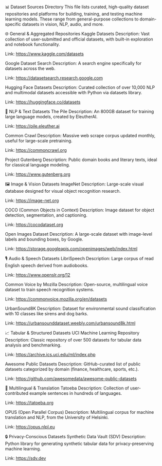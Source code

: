 📊 Dataset Sources Directory
This file lists curated, high-quality dataset repositories and platforms for building, training, and testing machine learning models. These range from general-purpose collections to domain-specific datasets in vision, NLP, audio, and more.

🌐 General & Aggregated Repositories
Kaggle Datasets
Description: Vast collection of user-submitted and official datasets, with built-in exploration and notebook functionality.

Link: https://www.kaggle.com/datasets

Google Dataset Search
Description: A search engine specifically for datasets across the web.

Link: https://datasetsearch.research.google.com

Hugging Face Datasets
Description: Curated collection of over 10,000 NLP and multimodal datasets accessible with Python via datasets library.

Link: https://huggingface.co/datasets

🧠 NLP & Text Datasets
The Pile
Description: An 800GB dataset for training large language models, created by EleutherAI.

Link: https://pile.eleuther.ai

Common Crawl
Description: Massive web scrape corpus updated monthly, useful for large-scale pretraining.

Link: https://commoncrawl.org

Project Gutenberg
Description: Public domain books and literary texts, ideal for classical language modeling.

Link: https://www.gutenberg.org

🖼️ Image & Vision Datasets
ImageNet
Description: Large-scale visual database designed for visual object recognition research.

Link: https://image-net.org

COCO (Common Objects in Context)
Description: Image dataset for object detection, segmentation, and captioning.

Link: https://cocodataset.org

Open Images Dataset
Description: A large-scale dataset with image-level labels and bounding boxes, by Google.

Link: https://storage.googleapis.com/openimages/web/index.html

🎙️ Audio & Speech Datasets
LibriSpeech
Description: Large corpus of read English speech derived from audiobooks.

Link: https://www.openslr.org/12

Common Voice by Mozilla
Description: Open-source, multilingual voice dataset to train speech recognition systems.

Link: https://commonvoice.mozilla.org/en/datasets

UrbanSound8K
Description: Dataset for environmental sound classification with 10 classes like sirens and dog barks.

Link: https://urbansounddataset.weebly.com/urbansound8k.html

📈 Tabular & Structured Datasets
UCI Machine Learning Repository
Description: Classic repository of over 500 datasets for tabular data analysis and benchmarking.

Link: https://archive.ics.uci.edu/ml/index.php

Awesome Public Datasets
Description: GitHub-curated list of public datasets categorized by domain (finance, healthcare, sports, etc.).

Link: https://github.com/awesomedata/awesome-public-datasets

💬 Multilingual & Translation
Tatoeba
Description: Collection of user-contributed example sentences in hundreds of languages.

Link: https://tatoeba.org

OPUS (Open Parallel Corpus)
Description: Multilingual corpus for machine translation and NLP, from the University of Helsinki.

Link: https://opus.nlpl.eu

🔒 Privacy-Conscious Datasets
Synthetic Data Vault (SDV)
Description: Python library for generating synthetic tabular data for privacy-preserving machine learning.

Link: https://sdv.dev
